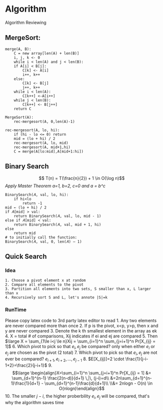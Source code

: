 # Algorithm
Algorithm Reviewing
## MergeSort:
```
merge(A, B):
	C = new array[len(A) + len(B)]
	i, j, k <- 0
	while i < len(A) and j < len(B):
	if A[i] < B[j]:
		C[k] <- A[i]
		i++, k++
	else:
		C[k] <- B[j]
		j++, k++
	while i < len(A):
		C[k++] <-A[i++]
	while j < len(B):
		C[k++] <- B[j++]
	return C

MergeSort(A):
	rec-mergesort(A, 0,len(A)-1)

rec-mergesort(A, lo, hi):
	if (hi - lo <= 0) return
	mid = (lo + hi) / 2
	rec-mergesort(A, lo, mid)
	rec-mergesort(A, mid+1,hi)
	C = merge(A[lo:mid],A[mid+1:hi])
```
## Binary Search
$$ T(n) = T(\frac{n}{2}) + 1 \in O(\log n)$$
*Apply Master Theorem a=1, b=2, c=0 and a = b^c*
```
BinarySearch(𝐴, val, lo, hi): 
	if hi<lo
		return -1
mid ← (lo + hi) / 2
if 𝐴[mid] > val:
	return BinarySearch(𝐴, val, lo, mid - 1)
else if 𝐴[mid] < val:
	return BinarySearch(𝐴, val, mid + 1, hi)
else
	return mid
# to initially call the function:
BinarySearch(𝐴, val, 0, len(𝐴) – 1)
```
## Quick Search
### Idea
	1. Choose a pivot element x at random
	2. Compare all elements to the pivot
	3. Partition all elements into two sets, S smaller than x, L larger than x
	4. Recursively sort S and L, let's annote |S|=k
### RunTime
Please copy latex code to 3rd party latex editor to read
	1. Any two elements are never compared more than once
	2. If p is the pivot, x<p, y>p, then x and y are never compared
	3. Denote the k th smallest element in the array as ek
	4. X = total # of comparisons, Xij indicates if ei and ej are compared
	5. Then $\large X = \sum_{1\le i<j \le n}Xij = \sum_{i=1}^n \sum_{j=i+1}^n Pr[X_{ij} = 1]$
	6. Which pivot to pick so that $e_i, e_j$ be compared? only when either $e_i$ or $e_j$ are chosen as the pivot (2 total)
	7. Which pivot to pick so that $e_i,e_j$ are not ever be compared? $e_{i+1},e_{i+2},\dots,e_{j-1}$
	8. $E[X_{ij}]=2 \cdot \frac{1}{j-i-1+2}=\frac{2}{j-i+1}$
	9. $$\large \begin{align}X=\sum_{i=1}^n \sum_{j=i+1}^n Pr[X_{ij} = 1] &= \sum_{d=1}^{n-1} \frac{2(n-d)}{d+1} \,|\, (j-i)=d\\
	&=2n\sum_{d=1}^{n-1}\frac{1}{d+1} - \sum_{d=1}^{n-1}\frac{d}{d+1}\\ \\&= 2nlogn - O(n) \in O(nlogn)\end{align}$$
	10. The smaller $j-i$, the higher proberbility $e_i,e_j$ will be compared, that's why the algorithm saves time


